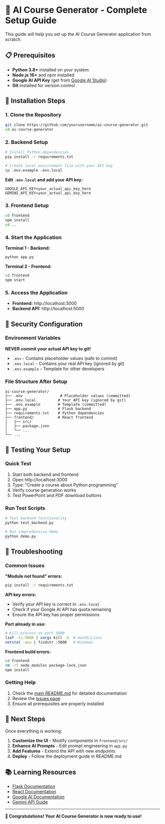 # 🚀 AI Course Generator - Complete Setup Guide

This guide will help you set up the AI Course Generator application from scratch.

## 📋 Prerequisites

- **Python 3.8+** installed on your system
- **Node.js 16+** and npm installed
- **Google AI API Key** (get from [Google AI Studio](https://makersuite.google.com/app/apikey))
- **Git** installed for version control

## 🔧 Installation Steps

### 1. Clone the Repository

```bash
git clone https://github.com/yourusername/ai-course-generator.git
cd ai-course-generator
```

### 2. Backend Setup

```bash
# Install Python dependencies
pip install -r requirements.txt

# Create local environment file with your API key
cp .env.example .env.local
```

**Edit `.env.local` and add your API key:**
```
GOOGLE_API_KEY=your_actual_api_key_here
GEMINI_API_KEY=your_actual_api_key_here
```

### 3. Frontend Setup

```bash
cd frontend
npm install
cd ..
```

### 4. Start the Application

**Terminal 1 - Backend:**
```bash
python app.py
```

**Terminal 2 - Frontend:**
```bash
cd frontend
npm start
```

### 5. Access the Application

- **Frontend:** http://localhost:3000
- **Backend API:** http://localhost:5000

## 🔐 Security Configuration

### Environment Variables

**NEVER commit your actual API key to git!**

- `.env` - Contains placeholder values (safe to commit)
- `.env.local` - Contains your real API key (ignored by git)
- `.env.example` - Template for other developers

### File Structure After Setup

```
ai-course-generator/
├── .env                 # Placeholder values (committed)
├── .env.local          # Your API key (ignored by git)
├── .env.example        # Template (committed)
├── app.py              # Flask backend
├── requirements.txt    # Python dependencies
├── frontend/           # React frontend
│   ├── src/
│   ├── package.json
│   └── ...
└── ...
```

## 🧪 Testing Your Setup

### Quick Test

1. Start both backend and frontend
2. Open http://localhost:3000
3. Type: "Create a course about Python programming"
4. Verify course generation works
5. Test PowerPoint and PDF download buttons

### Run Test Scripts

```bash
# Test backend functionality
python test_backend.py

# Run comprehensive demo
python demo.py
```

## 🚨 Troubleshooting

### Common Issues

**"Module not found" errors:**
```bash
pip install -r requirements.txt
```

**API key errors:**
- Verify your API key is correct in `.env.local`
- Check if your Google AI API has quota remaining
- Ensure the API key has proper permissions

**Port already in use:**
```bash
# Kill process on port 5000
lsof -ti:5000 | xargs kill -9  # macOS/Linux
netstat -ano | findstr :5000   # Windows
```

**Frontend build errors:**
```bash
cd frontend
rm -rf node_modules package-lock.json
npm install
```

### Getting Help

1. Check the [main README.md](README.md) for detailed documentation
2. Review the [Issues page](https://github.com/yourusername/ai-course-generator/issues)
3. Ensure all prerequisites are properly installed

## 🎯 Next Steps

Once everything is working:

1. **Customize the UI** - Modify components in `frontend/src/`
2. **Enhance AI Prompts** - Edit prompt engineering in `app.py`
3. **Add Features** - Extend the API with new endpoints
4. **Deploy** - Follow the deployment guide in README.md

## 📚 Learning Resources

- [Flask Documentation](https://flask.palletsprojects.com/)
- [React Documentation](https://reactjs.org/docs/)
- [Google AI Documentation](https://ai.google.dev/docs)
- [Gemini API Guide](https://ai.google.dev/api/rest)

---

**🎉 Congratulations! Your AI Course Generator is now ready to use!**
